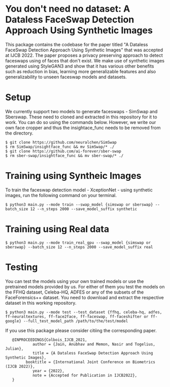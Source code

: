 # You don't need no dataset: A Dataless FaceSwap Detection Approach Using Synthetic Images


This package contains the codebase for the paper titled "A Dataless FaceSwap Detection Approach Using Synthetic Images" that was accepted at IJCB 2022. The paper proposes a privacy preserving approach to detect faceswaps using of faces that don't exist. We make use of synthetic images generated using StyleGAN3 and show that it has various other benefits such as reduction in bias, learning more generalizable features and also generalizability to unseen faceswap models and datasets. 


# Setup 

We currently support two models to generate faceswaps - SimSwap and Sberswap. These need to cloned and extracted in this repository for it to work. You can do so using the commands below. However, we write our own face cropper and thus the insightace_func needs to be removed from the directory. 

```
$ git clone https://github.com/neuralchen/SimSwap
$ rm SimSwap/insightface_func && mv SimSwap/* ./
$ git clone https://github.com/ai-forever/sber-swap
$ rm sber-swap/insightface_func && mv sber-swap/* ./
```


# Training using Syntheic Images 

To train the faceswap detection model - XceptionNet - using synthetic images, run the following command on your terminal.

```
$ python3 main.py --mode train --swap_model {simswap or sberswap} --batch_size 12 --n_steps 2000 --save_model_suffix synthetic
```


# Training using Real data 

```
$ python3 main.py --mode train_real_gpu --swap_model {simswap or sberswap} --batch_size 12 --n_steps 2000 --save_model_suffix real
```


# Testing

You can test the models using your own trained models or use the pretrained models provided by us. For either of them you test the models on the FFHQ dataset, Celeba-HQ, ADFES or any of the subsets of the FaceForensics++ dataset. You need to download and extract the respective dataset in this working repository. 

```
$ python3 main.py --mode test --test_dataset {ffhq, celeba-hq, adfes, ff-neuraltextures, ff-face2face, ff-faceswap, ff-faceshifter or ff-google} --full_test_model_path /path/to/the/test/model
```



If you use this package please consider citiing the corresponding paper. 

```
   @INPROCEEDINGS{Colbois_IJCB_2021,
            author = {Jain, Anubhav and Memon, Nasir and Togelius, Julian},
            title = {A Dataless FaceSwap Detection Approach Using Synthetic Images},
         booktitle = {International Joint Conference on Biometrics (IJCB 2022)},
            year = {2022},
            note = {Accepted for Publication in IJCB2022},
   }
```

